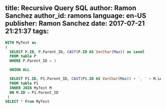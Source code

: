 title: Recursive Query SQL
author: Ramon Sanchez
author_id: ramons
language: en-US
publisher: Ramon Sanchez
date: 2017-07-21 21:21:37
tags:
---
```sql
WITH MyTest as
(
  SELECT P.ID, P.Parent_ID, CAST(P.ID AS VarChar(Max)) as Level
  FROM table P
  WHERE P.Parent_ID = 3

  UNION ALL

  SELECT P1.ID, P1.Parent_ID, CAST(P1.ID AS VarChar(Max)) + ', ' + M.Level
  FROM table P1  
  INNER JOIN MyTest M
  ON M.ID = P1.Parent_ID
 )
SELECT * From MyTest
```
